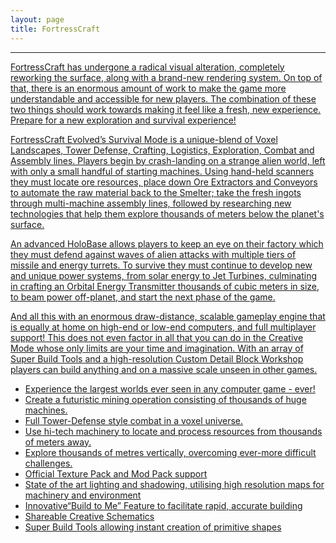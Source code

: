 ```yaml
---
layout: page
title: FortressCraft
---
```

<span class="icon-apple" />
<span class="icon-windows" />
<span class="icon-linux" />

---

<a href="http://store.steampowered.com/app/254200/FortressCraft_Evolved/" class="icon-steam" />
<a href="https://discord.gg/fPvnrXs" class="icon-discord" />

FortressCraft has undergone a radical visual alteration, completely reworking the surface, along with a brand-new rendering system. On top of that, there is an enormous amount of work to make the game more understandable and accessible for new players. The combination of these two things should work towards making it feel like a fresh, new experience. Prepare for a new exploration and survival experience!

FortressCraft Evolved’s Survival Mode is a unique-blend of Voxel Landscapes, Tower Defense, Crafting, Logistics, Exploration, Combat and Assembly lines. Players begin by crash-landing on a strange alien world, left with only a small handful of starting machines. Using hand-held scanners they must locate ore resources, place down Ore Extractors and Conveyors to automate the raw material back to the Smelter; take the fresh ingots through multi-machine assembly lines, followed by researching new technologies that help them explore thousands of meters below the planet's surface. 

An advanced HoloBase allows players to keep an eye on their factory which they must defend against waves of alien attacks with multiple tiers of missile and energy turrets. To survive they must continue to develop new and unique power systems, from solar energy to Jet Turbines, culminating in crafting an Orbital Energy Transmitter thousands of cubic meters in size, to beam power off-planet, and start the next phase of the game. 

And all this with an enormous draw-distance, scalable gameplay engine that is equally at home on high-end or low-end computers, and full multiplayer support! This does not even factor in all that you can do in the Creative Mode whose only limits are your time and imagination. With an array of Super Build Tools and a high-resolution Custom Detail Block Workshop players can build anything and on a massive scale unseen in other games.

- Experience the largest worlds ever seen in any computer game - ever! 
- Create a futuristic mining operation consisting of thousands of huge machines. 
- Full Tower-Defense style combat in a voxel universe. 
- Use hi-tech machinery to locate and process resources from thousands of meters away. 
- Explore thousands of metres vertically, overcoming ever-more difficult challenges.
- Official Texture Pack and Mod Pack support
- State of the art lighting and shadowing, utilising high resolution maps for machinery and environment
- Innovative“Build to Me” Feature to facilitate rapid, accurate building
- Shareable Creative Schematics
- Super Build Tools allowing instant creation of primitive shapes
